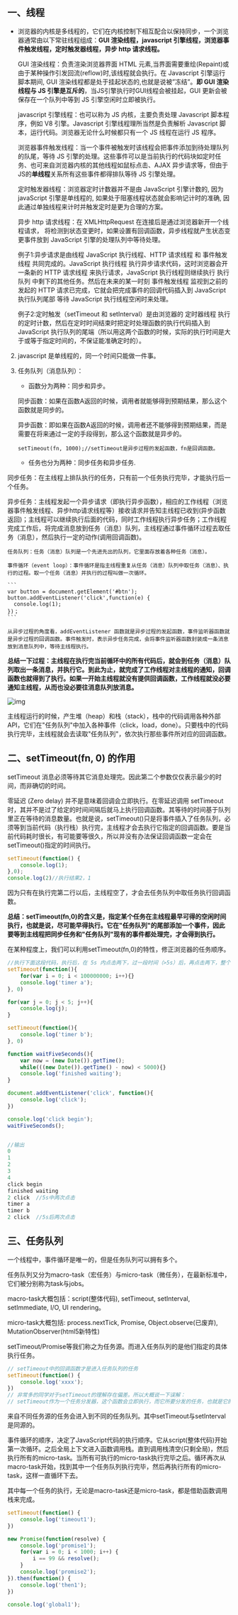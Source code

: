 ## 一、线程

- 浏览器的内核是多线程的，它们在内核控制下相互配合以保持同步，一个浏览器通常由以下常驻线程组成：**GUI 渲染线程，javascript 引擎线程，浏览器事件触发线程，定时触发器线程，异步 http 请求线程。**

    GUI 渲染线程：负责渲染浏览器界面 HTML 元素,当界面需要重绘(Repaint)或由于某种操作引发回流(reflow)时,该线程就会执行。在 Javascript 引擎运行脚本期间, GUI 渲染线程都是处于挂起状态的,也就是说被”冻结”。**即 GUI 渲染线程与 JS 引擎是互斥的**，当JS引擎执行时GUI线程会被挂起，GUI 更新会被保存在一个队列中等到 JS 引擎空闲时立即被执行。

    javascript 引擎线程：也可以称为 JS 内核，主要负责处理 Javascript 脚本程序，例如 V8 引擎。Javascript 引擎线程理所当然是负责解析 Javascript 脚本，运行代码。浏览器无论什么时候都只有一个 JS 线程在运行 JS 程序。

    浏览器事件触发线程：当一个事件被触发时该线程会把事件添加到待处理队列的队尾，等待 JS 引擎的处理。这些事件可以是当前执行的代码块如定时任务、也可来自浏览器内核的其他线程如鼠标点击、AJAX 异步请求等，但由于JS的**单线程**关系所有这些事件都得排队等待 JS 引擎处理。

    定时触发器线程：浏览器定时计数器并不是由 JavaScript 引擎计数的, 因为 javaScript 引擎是单线程的, 如果处于阻塞线程状态就会影响记计时的准确, 因此通过单独线程来计时并触发定时是更为合理的方案。

    异步 http 请求线程：在 XMLHttpRequest 在连接后是通过浏览器新开一个线程请求， 将检测到状态变更时，如果设置有回调函数，异步线程就产生状态变更事件放到 JavaScript 引擎的处理队列中等待处理。

    例子1:异步请求是由线程 JavaScript 执行线程、HTTP 请求线程 和 事件触发线程 共同完成的。JavaScript 执行线程 执行异步请求代码，这时浏览器会开一条新的 HTTP 请求线程 来执行请求，JavaScript 执行线程则继续执行 执行队列 中剩下的其他任务。然后在未来的某一时刻 事件触发线程 监视到之前的发起的 HTTP 请求已完成，它就会把完成事件的回调代码插入到 JavaScript 执行队列尾部 等待 JavaScript 执行线程空闲时来处理。

    例子2:定时触发（setTimeout 和 setInterval）是由浏览器的 定时器线程 执行的定时计数，然后在定时时间结束时把定时处理函数的执行代码插入到 JavaScript 执行队列的尾端（所以用这两个函数的时候，实际的执行时间是大于或等于指定时间的，不保证能准确定时的）。

2. javascript 是单线程的，同一个时间只能做一件事。

3. 任务队列（消息队列）：

    - 函数分为两种：同步和异步。

    同步函数：如果在函数A返回的时候，调用者就能够得到预期结果，那么这个函数就是同步的。

    异步函数：即如果在函数A返回的时候，调用者还不能够得到预期结果，而是需要在将来通过一定的手段得到，那么这个函数就是异步的。

    ```setTimeout(fn, 1000);//setTimeout是异步过程的发起函数，fn是回调函数。```

    - 任务也分为两种：同步任务和异步任务.

同步任务：在主线程上排队执行的任务，只有前一个任务执行完毕，才能执行后一个任务。

异步任务：主线程发起一个异步请求（即执行异步函数），相应的工作线程（浏览器事件触发线程、异步http请求线程等）接收请求并告知主线程已收到(异步函数返回)；主线程可以继续执行后面的代码，同时工作线程执行异步任务；工作线程完成工作后，将完成消息放到任务（消息）队列，主线程通过事件循环过程去取任务（消息），然后执行一定的动作(调用回调函数)。

    任务队列：任务（消息）队列是一个先进先出的队列，它里面存放着各种任务（消息）。

    事件循环（event loop）：事件循环是指主线程重复从任务（消息）队列中取任务（消息）、执行的过程。取一个任务（消息）并执行的过程叫做一次循环。
    
    ```
    var button = document.getElement('#btn');
    button.addEventListener('click',function(e) {
      console.log(1);
    })；
    ```

    从异步过程的角度看，addEventListener 函数就是异步过程的发起函数，事件监听器函数就是异步过程的回调函数。事件触发时，表示异步任务完成，会将事件监听器函数封装成一条消息放到消息队列中，等待主线程执行。

**总结一下过程：主线程在执行完当前循环中的所有代码后，就会到任务（消息）队列取出一条消息，并执行它。到此为止，就完成了工作线程对主线程的通知，回调函数也就得到了执行。如果一开始主线程就没有提供回调函数，工作线程就没必要通知主线程，从而也没必要往消息队列放消息。**

![img]("img/yibu.jpg")

主线程运行的时候，产生堆（heap）和栈（stack），栈中的代码调用各种外部API，它们在"任务队列"中加入各种事件（click，load，done）。只要栈中的代码执行完毕，主线程就会去读取"任务队列"，依次执行那些事件所对应的回调函数。

## 二、setTimeout(fn, 0) 的作用 ##

setTimeout 消息必须等待其它消息处理完。因此第二个参数仅仅表示最少的时间，而非确切的时间。

零延迟 (Zero delay) 并不是意味着回调会立即执行。在零延迟调用 setTimeout 时，其并不是过了给定的时间间隔后就马上执行回调函数。其等待的时间基于队列里正在等待的消息数量。也就是说，setTimeout()只是将事件插入了任务队列，必须等到当前代码（执行栈）执行完，主线程才会去执行它指定的回调函数。要是当前代码耗时很长，有可能要等很久，所以并没有办法保证回调函数一定会在setTimeout()指定的时间执行。

```js
setTimeout(function() {
    console.log(1);
},0);
console.log(2)//执行结果2，1
```

因为只有在执行完第二行以后，主线程空了，才会去任务队列中取任务执行回调函数。

**总结：setTimeout(fn,0)的含义是，指定某个任务在主线程最早可得的空闲时间执行，也就是说，尽可能早得执行。它在"任务队列"的尾部添加一个事件，因此要等到主线程把同步任务和"任务队列"现有的事件都处理完，才会得到执行。**

在某种程度上，我们可以利用setTimeout(fn,0)的特性，修正浏览器的任务顺序。

```js
//执行下面这段代码，执行后，在 5s 内点击两下，过一段时间（>5s）后，再点击两下，整个过程的输出结果是什么？
setTimeout(function(){
    for(var i = 0; i < 100000000; i++){}
    console.log('timer a');
}, 0)

for(var j = 0; j < 5; j++){
    console.log(j);
}

setTimeout(function(){
    console.log('timer b');
}, 0)

function waitFiveSeconds(){
    var now = (new Date()).getTime();
    while(((new Date()).getTime() - now) < 5000){}
    console.log('finished waiting');
}

document.addEventListener('click', function(){
    console.log('click');
})

console.log('click begin');
waitFiveSeconds();


//输出
0
1
2
3
4
click begin
finished waiting
2 click  //5s中两次点击
timer a
timer b
2 click  //5s后两次点击
```

## 三、任务队列 ##

一个线程中，事件循环是唯一的，但是任务队列可以拥有多个。

任务队列又分为macro-task（宏任务）与micro-task（微任务），在最新标准中，它们被分别称为task与jobs。

macro-task大概包括：script(整体代码), setTimeout, setInterval, setImmediate, I/O, UI rendering。

micro-task大概包括: process.nextTick, Promise, Object.observe(已废弃), MutationObserver(html5新特性)

setTimeout/Promise等我们称之为任务源。而进入任务队列的是他们指定的具体执行任务。

```js
// setTimeout中的回调函数才是进入任务队列的任务
setTimeout(function() {
    console.log('xxxx');
})
// 非常多的同学对于setTimeout的理解存在偏差。所以大概说一下误解：
// setTimeout作为一个任务分发器，这个函数会立即执行，而它所要分发的任务，也就是它的第一个参数，才是延迟执行
```

来自不同任务源的任务会进入到不同的任务队列。其中setTimeout与setInterval是同源的。

事件循环的顺序，决定了JavaScript代码的执行顺序。它从script(整体代码)开始第一次循环。之后全局上下文进入函数调用栈。直到调用栈清空(只剩全局)，然后执行所有的micro-task。当所有可执行的micro-task执行完毕之后。循环再次从macro-task开始，找到其中一个任务队列执行完毕，然后再执行所有的micro-task，这样一直循环下去。

其中每一个任务的执行，无论是macro-task还是micro-task，都是借助函数调用栈来完成。

```js
setTimeout(function() {
    console.log('timeout1');
})

new Promise(function(resolve) {
    console.log('promise1');
    for(var i = 0; i < 1000; i++) {
        i == 99 && resolve();
    }
    console.log('promise2');
}).then(function() {
    console.log('then1');
})

console.log('global1');
```